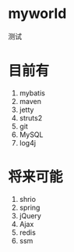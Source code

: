 # myworld
测试
# 目前有
1. mybatis
2. maven
3. jetty
4. struts2
5. git
6. MySQL
7. log4j

# 将来可能
1. shrio
2. spring
3. jQuery
4. Ajax
5. redis
6. ssm

